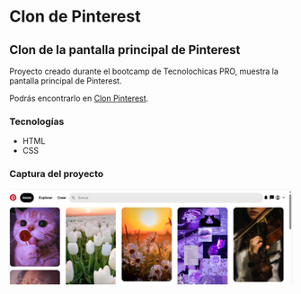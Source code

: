 # Clon de Pinterest
## Clon de la pantalla principal de Pinterest

Proyecto creado durante el bootcamp de Tecnolochicas PRO, muestra la pantalla principal de Pinterest. 

Podrás encontrarlo en [Clon Pinterest](https://clon-pinterest-green.vercel.app/).
### Tecnologías 

* HTML
* CSS

### Captura del proyecto
![Captura del proyecto](imagenes/CapturaPinterest.png)

